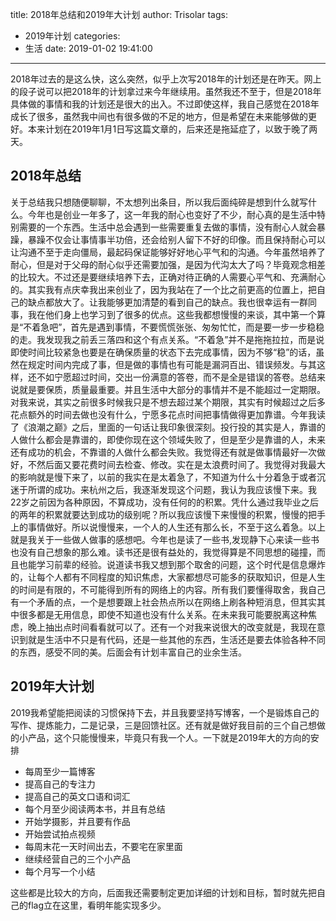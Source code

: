 title: 2018年总结和2019年大计划
author: Trisolar
tags:
  - 2019年计划
categories:
  - 生活
date: 2019-01-02 19:41:00
---
2018年过去的是这么快，这么突然，似乎上次写2018年的计划还是在昨天。网上的段子说可以把2018年的计划拿过来今年继续用。虽然我还不至于，但是2018年具体做的事情和我的计划还是很大的出入。不过即使这样，我自己感觉在2018年成长了很多，虽然我中间也有很多做的不足的地方，但是希望在未来能够做的更好。本来计划在2019年1月1日写这篇文章的，后来还是拖延症了，以致于晚了两天。
<!-- more --> 

## 2018年总结
关于总结我只想随便聊聊，不太想列出条目，所以我后面纯碎是想到什么就写什么。今年也是创业一年多了，这一年我的耐心也变好了不少，耐心真的是生活中特别需要的一个东西。生活中总会遇到一些需要重复去做的事情，没有耐心人就会暴躁，暴躁不仅会让事情事半功倍，还会给别人留下不好的印像。而且保持耐心可以让沟通不至于走向僵局，最起码保证能够好好地心平气和的沟通。今年虽然培养了耐心，但是对于父母的耐心似乎还需要加强，是因为代沟太大了吗？毕竟观念相差的比较大。不过还是要继续培养下去，正确对待正确的人需要心平气和、充满耐心的。其实我有点庆幸我出来创业了，因为我站在了一个比之前更高的位置上，把自己的缺点都放大了。让我能够更加清楚的看到自己的缺点。我也很幸运有一群同事，我在他们身上也学习到了很多的优点。这些我都想慢慢的来谈，其中第一个算是“不着急吧”，首先是遇到事情，不要慌慌张张、匆匆忙忙，而是要一步一步稳稳的走。我发现我之前丢三落四和这个有点关系。“不着急”并不是拖拖拉拉，而是说即使时间比较紧急也要是在确保质量的状态下去完成事情，因为不够“稳”的话，虽然在规定时间内完成了事，但是做的事情也有可能是漏洞百出、错误频发。与其这样，还不如宁愿超过时间，交出一份满意的答卷，而不是全是错误的答卷。总结来说就是要保质，质量最重要。并且生活中大部分的事情并不是不能超过一定期限。对我来说，其实之前很多时候我只是不想去超过某个期限，其实有时候超过之后多花点额外的时间去做也没有什么，宁愿多花点时间把事情做得更加靠谱。今年我读了《浪潮之巅》之后，里面的一句话让我印象很深刻。投行投的其实是人，靠谱的人做什么都会是靠谱的，即使你现在这个领域失败了，但是至少是靠谱的人，未来还有成功的机会，不靠谱的人做什么都会失败。我觉得还有就是做事情最好一次做好，不然后面又要花费时间去检查、修改。实在是太浪费时间了。我觉得对我最大的影响就是慢下来了，以前的我实在是太着急了，不知道为什么十分着急于或者沉迷于所谓的成功。来杭州之后，我逐渐发现这个问题，我认为我应该慢下来。我22岁之前因为各种原因，不算成功，没有任何的的积累。凭什么通过我毕业之后的两年的积累就要达到成功的级别呢？所以我应该慢下来慢慢的积累，慢慢的把手上的事情做好。所以说慢慢来，一个人的人生还有那么长，不至于这么着急。以上就是我关于一些做人做事的感想吧。今年也是读了一些书,发现静下心来读一些书也没有自己想象的那么难。读书还是很有益处的，我觉得算是不同思想的碰撞，而且也能学习前辈的经验。说道读书我又想到那个取舍的问题，这个时代是信息爆炸的，让每个人都有不同程度的知识焦虑，大家都想尽可能多的获取知识，但是人生的时间是有限的，不可能得到所有的网络上的内容。所有我们要懂得取舍，我自己有一个矛盾的点，一个是想要跟上社会热点所以在网络上刷各种短消息，但其实其中很多都是无用信息，即使不知道也没有什么关系。在未来我可能要脱离这种焦虑，晚上抽出点时间看看就可以了。还有一个对我来说很大的改变就是，我现在意识到就是生活中不只是有代码，还是一些其他的东西，生活还是要去体验各种不同的东西，感受不同的美。后面会有计划丰富自己的业余生活。

## 2019年大计划
2019我希望能把阅读的习惯保持下去，并且我要坚持写博客，一个是锻炼自己的写作、提炼能力，二是记录，三是回馈社区。还有就是做好我目前的三个自己想做的小产品，这个只能慢慢来，毕竟只有我一个人。一下就是2019年大的方向的安排

- 每周至少一篇博客
- 提高自己的专注力
- 提高自己的英文口语和词汇
- 每个月至少阅读两本书，并且有总结
- 开始学摄影，并且要有作品
- 开始尝试拍点视频
- 每周末花一天时间出去，不要宅在家里面
- 继续经营自己的三个小产品
- 每个月写一个小结

这些都是比较大的方向，后面我还需要制定更加详细的计划和目标，暂时就先把自己的flag立在这里，看明年能实现多少。